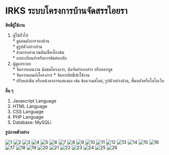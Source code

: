 # IRKS ระบบโครงการบ้านจัดสรรไอยรา

**สิทธิ์ผู้ใช้งาน**  
  1. ผู้ใช้ทั่วไป  
    * ดูแผนผังการจองบ้าน  
    * ดูรูปตัวอย่างบ้าน  
    * สามารถคำนวณสินเชื่อเบื้องต้น  
    * ลงทะเบียนสำหรับการติดต่อกลับ
  2. ผู้ดูแลระบบ  
    * จัดการแผนงาน นัดชมโครงการ, นัดจัดทำเอกสาร หรือออกบูธ  
    * จัดการแผนผังโครงการ 
    * จัดการสิทธิ์เข้าใช้งาน  
    * ปรับแต่งธีม หรือหน้าตาการแสดงผล เช่น ข้อความสไลด์, รูปตัวอย่างบ้าน, พื้นหลังหรือโลโกเว็บ

**อื่น ๆ**
  1. Javascript Language
  2. HTML Language
  3. CSS Language
  4. PHP Language
  5. Database: MySQLi  

**รูปภาพตัวอย่าง**

![1](https://github.com/ENOMBAN/MY_PROJECT/blob/main/TOTAL/IRKS/image/1.jpg)
![2](https://github.com/ENOMBAN/MY_PROJECT/blob/main/TOTAL/IRKS/image/2.jpg)
![3](https://github.com/ENOMBAN/MY_PROJECT/blob/main/TOTAL/IRKS/image/3.jpg)
![4](https://github.com/ENOMBAN/MY_PROJECT/blob/main/TOTAL/IRKS/image/4.jpg)
![5](https://github.com/ENOMBAN/MY_PROJECT/blob/main/TOTAL/IRKS/image/5.jpg)
![6](https://github.com/ENOMBAN/MY_PROJECT/blob/main/TOTAL/IRKS/image/6.jpg)
![7](https://github.com/ENOMBAN/MY_PROJECT/blob/main/TOTAL/IRKS/image/7.png)
![8](https://github.com/ENOMBAN/MY_PROJECT/blob/main/TOTAL/IRKS/image/8.png)
![9](https://github.com/ENOMBAN/MY_PROJECT/blob/main/TOTAL/IRKS/image/9.png)
![10](https://github.com/ENOMBAN/MY_PROJECT/blob/main/TOTAL/IRKS/image/10.png)
![11](https://github.com/ENOMBAN/MY_PROJECT/blob/main/TOTAL/IRKS/image/11.png)
![12](https://github.com/ENOMBAN/MY_PROJECT/blob/main/TOTAL/IRKS/image/12.png)
![13](https://github.com/ENOMBAN/MY_PROJECT/blob/main/TOTAL/IRKS/image/13.png)
![14](https://github.com/ENOMBAN/MY_PROJECT/blob/main/TOTAL/IRKS/image/14.png)
![15](https://github.com/ENOMBAN/MY_PROJECT/blob/main/TOTAL/IRKS/image/15.png)
![16](https://github.com/ENOMBAN/MY_PROJECT/blob/main/TOTAL/IRKS/image/16.png)
![17](https://github.com/ENOMBAN/MY_PROJECT/blob/main/TOTAL/IRKS/image/17.png)
![18](https://github.com/ENOMBAN/MY_PROJECT/blob/main/TOTAL/IRKS/image/18.png)
![19](https://github.com/ENOMBAN/MY_PROJECT/blob/main/TOTAL/IRKS/image/19.png)
![20](https://github.com/ENOMBAN/MY_PROJECT/blob/main/TOTAL/IRKS/image/20.png)
![21](https://github.com/ENOMBAN/MY_PROJECT/blob/main/TOTAL/IRKS/image/21.png)
![22](https://github.com/ENOMBAN/MY_PROJECT/blob/main/TOTAL/IRKS/image/22.png)
![23](https://github.com/ENOMBAN/MY_PROJECT/blob/main/TOTAL/IRKS/image/23.png)
![24](https://github.com/ENOMBAN/MY_PROJECT/blob/main/TOTAL/IRKS/image/24.png)
![25](https://github.com/ENOMBAN/MY_PROJECT/blob/main/TOTAL/IRKS/image/25.png)
![26](https://github.com/ENOMBAN/MY_PROJECT/blob/main/TOTAL/IRKS/image/26.png)

